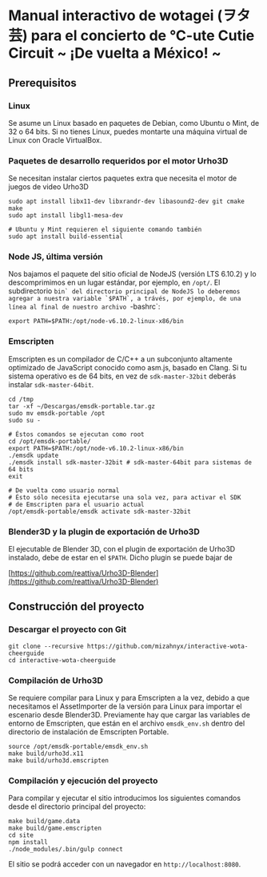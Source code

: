 # Manual interactivo de wotagei (ヲタ芸) para el concierto de °C-ute Cutie Circuit ~ ¡De vuelta a México! ~

## Prerequisitos

### Linux

Se asume un Linux basado en paquetes de Debian, como Ubuntu o Mint, de 32 o 64 bits. Si no tienes Linux, puedes montarte una máquina virtual de Linux con Oracle VirtualBox.

### Paquetes de desarrollo requeridos por el motor Urho3D

Se necesitan instalar ciertos paquetes extra que necesita el motor de juegos de video Urho3D


```
sudo apt install libx11-dev libxrandr-dev libasound2-dev git cmake make
sudo apt install libgl1-mesa-dev

# Ubuntu y Mint requieren el siguiente comando también
sudo apt install build-essential
```

### Node JS, última versión

Nos bajamos el paquete del sitio oficial de NodeJS (versión LTS 6.10.2) y lo descomprimimos en un lugar estándar, por ejemplo, en `/opt/`. El subdirectorio ``bin` del directorio principal de NodeJS lo deberemos agregar a nuestra variable `$PATH`, a trávés, por ejemplo, de una línea al final de nuestro archivo ``-bashrc`:


```
export PATH=$PATH:/opt/node-v6.10.2-linux-x86/bin

```

### Emscripten

Emscripten es un compilador de C/C++ a un subconjunto altamente optimizado de JavaScript conocido como asm.js, basado en Clang. Si tu sistema operativo es de 64 bits, en vez de `sdk-master-32bit` deberás instalar `sdk-master-64bit`.

```
cd /tmp
tar -xf ~/Descargas/emsdk-portable.tar.gz 
sudo mv emsdk-portable /opt
sudo su -

# Éstos comandos se ejecutan como root
cd /opt/emsdk-portable/
export PATH=$PATH:/opt/node-v6.10.2-linux-x86/bin
./emsdk update
./emsdk install sdk-master-32bit # sdk-master-64bit para sistemas de 64 bits
exit

# De vuelta como usuario normal
# Ésto sólo necesita ejecutarse una sola vez, para activar el SDK
# de Emscripten para el usuario actual
/opt/emsdk-portable/emsdk activate sdk-master-32bit
```

### Blender3D y la plugin de exportación de Urho3D

El ejecutable de Blender 3D, con el plugin de exportación de Urho3D instalado, debe de estar en el `$PATH`. Dicho plugin se puede bajar de

[https://github.com/reattiva/Urho3D-Blender](https://github.com/reattiva/Urho3D-Blender)

## Construcción del proyecto

### Descargar el proyecto con Git

```
git clone --recursive https://github.com/mizahnyx/interactive-wota-cheerguide
cd interactive-wota-cheerguide
```

### Compilación de Urho3D

Se requiere compilar para Linux y para Emscripten a la vez, debido a que necesitamos el AssetImporter de la versión para Linux para importar el escenario desde Blender3D. Previamente hay que cargar las variables de entorno de Emscripten, que están en el archivo `emsdk_env.sh` dentro del directorio de instalación de Emscripten Portable. 

```
source /opt/emsdk-portable/emsdk_env.sh
make build/urho3d.x11
make build/urho3d.emscripten
```

### Compilación y ejecución del proyecto

Para compilar y ejecutar el sitio introducimos los siguientes comandos desde el directorio principal del proyecto:

```
make build/game.data
make build/game.emscripten
cd site
npm install
./node_modules/.bin/gulp connect
```

El sitio se podrá acceder con un navegador en `http://localhost:8080`.